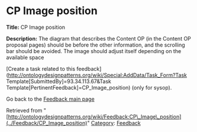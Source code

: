 #  CP Image position


__Title:__ CP Image position


__Description:__ The diagram that describes the Content OP (in the Content OP proposal pages) should be before the other information, and the scrolling bar should be avoided. The image should adjust itself depending on the available space 


  




[Create a task related to this feedback](http://ontologydesignpatterns.org/wiki/Special:AddData/Task_Form?Task Template[SubmittedBy]=93.34.113.67&Task Template[PertinentFeedback]=CP_Image_position) (only for sysop).


  



Go back to the  [Feedback main page](../Feedback/Main "Feedback:Main")





Retrieved from "[http://ontologydesignpatterns.org/wiki/Feedback:CP\_Image\_position](../Feedback/CP_Image_position)"
 [Category](http://ontologydesignpatterns.org/wiki/Special:Categories "Special:Categories"): [Feedback](../Category/Feedback "Category:Feedback")